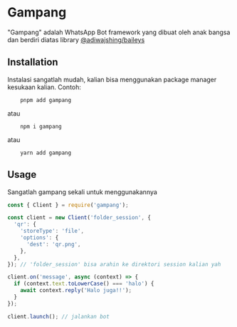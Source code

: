 # Gampang

"Gampang" adalah WhatsApp Bot framework yang dibuat oleh anak bangsa dan berdiri diatas library [@adiwajshing/baileys](https://npmjs.com/package/baileys)

## Installation

Instalasi sangatlah mudah, kalian bisa menggunakan package manager kesukaan kalian. Contoh:

```
    pnpm add gampang
```

atau

```
    npm i gampang
```

atau

```
    yarn add gampang
```

## Usage

Sangatlah gampang sekali untuk menggunakannya

```js
const { Client } = require('gampang');

const client = new Client('folder_session', {
  'qr': {
    'storeType': 'file',
    'options': {
      'dest': 'qr.png',
    },
  },
}); // 'folder_session' bisa arahin ke direktori session kalian yah

client.on('message', async (context) => {
  if (context.text.toLowerCase() === 'halo') {
    await context.reply('Halo juga!!');
  }
});

client.launch(); // jalankan bot
```
